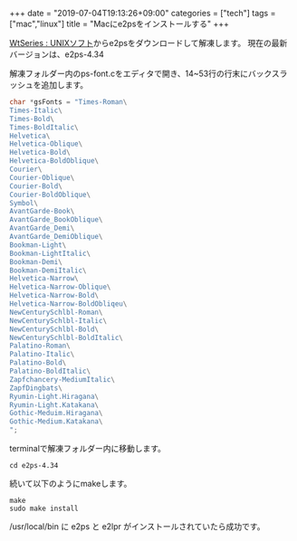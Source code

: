 +++
date = "2019-07-04T19:13:26+09:00"
categories = ["tech"]
tags = ["mac","linux"]
title = "Macにe2psをインストールする"
+++

[WtSeries : UNIXソフト](http://wtpage.info/wtseries/unix.html)からe2psをダウンロードして解凍します。
現在の最新バージョンは、e2ps-4.34

解凍フォルダー内のps-font.cをエディタで開き、14~53行の行末にバックスラッシュを追加します。

```c
char *gsFonts = "Times-Roman\
Times-Italic\
Times-Bold\
Times-BoldItalic\
Helvetica\
Helvetica-Oblique\
Helvetica-Bold\
Helvetica-BoldOblique\
Courier\
Courier-Oblique\
Courier-Bold\
Courier-BoldOblique\
Symbol\
AvantGarde-Book\
AvantGarde_BookOblique\
AvantGarde_Demi\
AvantGarde_DemiOblique\
Bookman-Light\
Bookman-LightItalic\
Bookman-Demi\
Bookman-DemiItalic\
Helvetica-Narrow\
Helvetica-Narrow-Oblique\
Helvetica-Narrow-Bold\
Helvetica-Narrow-BoldObliqeu\
NewCenturySchlbl-Roman\
NewCenturySchlbl-Italic\
NewCenturySchlbl-Bold\
NewCenturySchlbl-BoldItalic\
Palatino-Roman\
Palatino-Italic\
Palatino-Bold\
Palatino-BoldItalic\
Zapfchancery-MediumItalic\
ZapfDingbats\
Ryumin-Light.Hiragana\
Ryumin-Light.Katakana\
Gothic-Meduim.Hiragana\
Gothic-Medium.Katakana\
";
```

terminalで解凍フォルダー内に移動します。

```shell
cd e2ps-4.34
```

続いて以下のようにmakeします。

```shell
make
sudo make install
```

/usr/local/bin に e2ps と e2lpr がインストールされていたら成功です。

